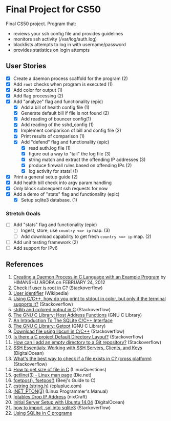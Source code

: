 # Final Project for CS50

Final CS50 project. Program that:
* reviews your ssh config file and provides guidelines
* monitors ssh activity (/var/log/auth.log)
* blacklists attempts to log in with username/password
* provides statistics on login attempts

## User Stories
* [x] Create a daemon process scaffold for the program (2)
* [x] Add `root` checks when program is executed (1)
* [x] Add color for output (1)
* [x] Add flag processing (2)
* [x] Add "analyze" flag and functionality (epic)
  * [x] Add a bill of health config file (1)
  * [x] Generate default bill if file is not found (2)
  * [x] Add reading of bouncer config(1)
  * [x] Add reading of the sshd_config (1)
  * [x] Implement comparison of bill and config file (2)
  * [x] Print results of comparison (1)
  * [x] Add "defend" flag and functionality (epic)
    * [x] read auth.log file (1)
    * [x] figure out a way to "tail" the log file (3)
    * [x] string match and extract the offending IP addresses (3)
    * [x] produce firewall rules based on offending IPs (2)
    * [x] log activity for stats! (1)
* [x] Print a general setup guide (2)
* [x] Add health bill check into argv param handling
* [x] Only block subsequent ssh requests for now
* [x] Add a demo of "stats" flag and functionality (epic)
    * [x] Setup sqlite3 database. (1)

### Stretch Goals
* [ ] Add "stats" flag and functionality (epic)
    * [ ] Ingest, store, use `country <=> ip` map. (3)
    * [ ] Add download capability to get fresh `country <=> ip` map. (2)
* [ ] Add unit testing framework (2)
* [ ] Add support for IPv6

## References
1. [Creating a Daemon Process in C Language with an Example Program](http://www.thegeekstuff.com/2012/02/c-daemon-process/) by HIMANSHU ARORA on FEBRUARY 24, 2012
2. [Check if user is root in C?](http://stackoverflow.com/questions/4159910/check-if-user-is-root-in-c) (Stackoverflow)
3. [User identifier](https://en.wikipedia.org/wiki/User_identifier) (Wikipedia)
4. [Using C/C++, how do you print to stdout in color, but only if the terminal supports it?](http://stackoverflow.com/questions/12827143/using-c-c-how-do-you-print-to-stdout-in-color-but-only-if-the-terminal-suppo) (Stackoverflow)
5. [stdlib and colored output in C](http://stackoverflow.com/questions/3219393/stdlib-and-colored-output-in-c) (Stackoverflow)
6. [The GNU C Library: Host Address Functions](http://www.gnu.org/software/libc/manual/html_node/Host-Address-Functions.html) (GNU C Library)
7. [An Introduction To The SQLite C/C++ Interface](https://sqlite.org/cintro.html)
8. [The GNU C Library: Getopt](http://www.gnu.org/software/libc/manual/html_node/Getopt.html) (GNU C Library)
9. [Download file using libcurl in C/C++](http://stackoverflow.com/questions/1636333/download-file-using-libcurl-in-c-c) (Stackoverflow)
10. [Is there a C project Default Directory Layout?](http://stackoverflow.com/questions/8523078/is-there-a-c-project-default-directory-layout) (Stackoverflow)
11. [How can I add an empty directory to a Git repository?](http://stackoverflow.com/questions/115983/how-can-i-add-an-empty-directory-to-a-git-repository) (Stackoverflow)
12. [SSH Essentials: Working with SSH Servers, Clients, and Keys](https://www.digitalocean.com/community/tutorials/ssh-essentials-working-with-ssh-servers-clients-and-keys) (DigitalOcean)
13. [What's the best way to check if a file exists in C? (cross platform)](http://stackoverflow.com/questions/230062/whats-the-best-way-to-check-if-a-file-exists-in-c-cross-platform) (Stackoverflow)
14. [How to get size of file in C](http://www.linuxquestions.org/questions/programming-9/how-to-get-size-of-file-in-c-183360/) (LinuxQuestions)
15. [getline(3) - Linux man page](http://linux.die.net/man/3/getline) (Die.net)
16. [fgetpos(), fsetpos()](http://beej.us/guide/bgc/output/html/multipage/fgetpos.html) (Beej's Guide to C)
17. [cstring (string.h)](http://www.cplusplus.com/reference/cstring/) (cplupluc.com)
18. [INET_PTON(3)](http://man7.org/linux/man-pages/man3/inet_pton.3.html) (Linux Programmer's Manual)
19. [Iptables Drop IP Address](http://www.cyberciti.biz/faq/linux-iptables-drop/) (nixCraft)
20. [Initial Server Setup with Ubuntu 14.04](https://www.digitalocean.com/community/tutorials/initial-server-setup-with-ubuntu-14-04) (DigitalOcean)
21. [how to import .sql into sqlite3](http://stackoverflow.com/questions/2049109/how-to-import-sql-into-sqlite3) (Stackoverflow)
22. [Using SQLite in C programs](http://www.wassen.net/sqlite-c.html)
